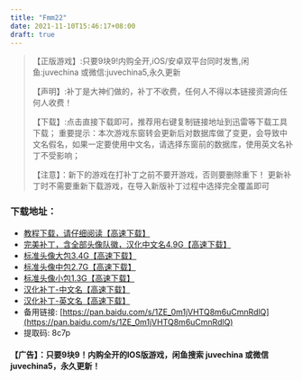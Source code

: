 ```yaml
---
title: "Fmm22"
date: 2021-11-10T15:46:17+08:00
draft: true
---
```

>【正版游戏】:只要9块9!内购全开,iOS/安卓双平台同时发售,闲鱼:juvechina 或微信:juvechina5,永久更新
>
>【声明】:补丁是大神们做的，补丁不收费，任何人不得以本链接资源向任何人收费！
>
>【下载】:点击直接下载即可，推荐用右键复制链接地址到迅雷等下载工具下载；
>重要提示：本次游戏东窗转会更新后对数据库做了变更，会导致中文名假名，如果一定要使用中文名，请选择东窗前的数据库，使用英文名补丁不受影响；
>
>【注意】：新下的游戏在打补丁之前不要开游戏，否则要删除重下！
>     更新补丁时不需要重新下载游戏，在导入新版补丁过程中选择完全覆盖即可
### 下载地址：
- [教程下载，请仔细阅读【高速下载】](https://download.juve.cc:8888/fmm_jiaocheng.doc)
- [完美补丁，含全部头像队徽，汉化中文名4.9G【高速下载】](https://download.juve.cc:8888/fmm22_logo_chinese.rar)
- [标准头像大包3.4G【高速下载】](https://download.juve.cc:8888/pa90.zip)
- [标准头像中包2.7G【高速下载】](https://download.juve.cc:8888/pa100.zip)
- [标准头像小包1.3G【高速下载】](https://download.juve.cc:8888/pa120.zip)
- [汉化补丁-中文名【高速下载】](https://download.juve.cc:8888/22v1_chinese.rar)
- [汉化补丁-英文名【高速下载】](https://download.juve.cc:8888/22v1_eng.rar)
- 备用链接: [https://pan.baidu.com/s/1ZE_0m1jVHTQ8m6uCmnRdlQ](https://pan.baidu.com/s/1ZE_0m1jVHTQ8m6uCmnRdlQ)
- 提取码: 8c7p
#### 【广告】：只要9块9！内购全开的IOS版游戏，闲鱼搜索 juvechina 或微信 juvechina5，永久更新！
